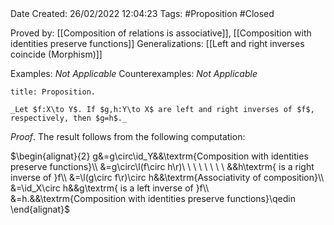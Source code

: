 <br />
<br />

Date Created: 26/02/2022 12:04:23
Tags: #Proposition #Closed 

Proved by: [[Composition of relations is associative]], [[Composition with identities preserve functions]]
Generalizations: [[Left and right inverses coincide (Morphism)]]

Examples: _Not Applicable_
Counterexamples: _Not Applicable_

``` ad-Proposition
title: Proposition.

_Let $f:X\to Y$. If $g,h:Y\to X$ are left and right inverses of $f$, respectively, then $g=h$._

```

_Proof_. The result follows from the following computation:

$\begin{alignat}{2}
    g&=g\circ\id_Y&&\textrm{Composition with identities preserve functions}\\
    &=g\circ\l(f\circ h\r)\ \ \ \ \ \ \ \ &&h\textrm{ is a right inverse of }f\\
    &=\l(g\circ f\r)\circ h&&\textrm{Associativity of composition}\\
    &=\id_X\circ h&&g\textrm{ is a left inverse of }f\\
    &=h.&&\textrm{Composition with identities preserve functions}\qedin
\end{alignat}$
